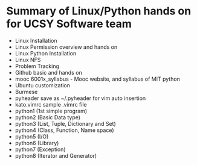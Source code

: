 # Summary of Linux/Python hands on for UCSY Software team

- Linux Installation
- Linux Permission overview and hands on
- Linux Python Installation
- Linux NFS
- Problem Tracking
- Github basic and hands on
- mooc 6001x\_syllabus - Mooc website, and syllabus of MIT python
- Ubuntu customization
- Burmese
- pyheader save as ~/.pyheader for vim auto insertion
- kato.vimrc sample .vimrc file
- python1 (1st simple program)
- python2 (Basic Data type)
- python3 (List, Tuple, Dictionary and Set)
- python4 (Class, Function, Name space)
- python5 (I/O)
- python6 (Library)
- python7 (Exception)
- python8 (Iterator and Generator)

